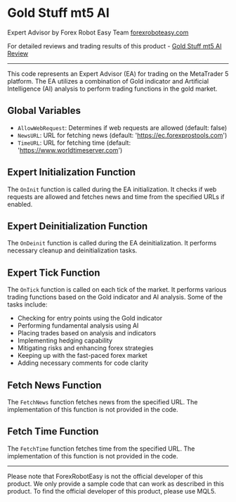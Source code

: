 # Gold Stuff mt5 AI

Expert Advisor by Forex Robot Easy Team
[forexroboteasy.com](https://forexroboteasy.com)

For detailed reviews and trading results of this product - [Gold Stuff mt5 AI Review](https://forexroboteasy.com/forex-robot-review/gold-stuff-mt5-ai-reviewing-the-new-forex-trading-tool/)

---

This code represents an Expert Advisor (EA) for trading on the MetaTrader 5 platform. The EA utilizes a combination of Gold indicator and Artificial Intelligence (AI) analysis to perform trading functions in the gold market.

## Global Variables

- `AllowWebRequest`: Determines if web requests are allowed (default: false)
- `NewsURL`: URL for fetching news (default: 'https://ec.forexprostools.com')
- `TimeURL`: URL for fetching time (default: 'https://www.worldtimeserver.com')

## Expert Initialization Function

The `OnInit` function is called during the EA initialization. It checks if web requests are allowed and fetches news and time from the specified URLs if enabled.

## Expert Deinitialization Function

The `OnDeinit` function is called during the EA deinitialization. It performs necessary cleanup and deinitialization tasks.

## Expert Tick Function

The `OnTick` function is called on each tick of the market. It performs various trading functions based on the Gold indicator and AI analysis. Some of the tasks include:

- Checking for entry points using the Gold indicator
- Performing fundamental analysis using AI
- Placing trades based on analysis and indicators
- Implementing hedging capability
- Mitigating risks and enhancing forex strategies
- Keeping up with the fast-paced forex market
- Adding necessary comments for code clarity

## Fetch News Function

The `FetchNews` function fetches news from the specified URL. The implementation of this function is not provided in the code.

## Fetch Time Function

The `FetchTime` function fetches time from the specified URL. The implementation of this function is not provided in the code.

---

Please note that ForexRobotEasy is not the official developer of this product. We only provide a sample code that can work as described in this product. To find the official developer of this product, please use MQL5.
